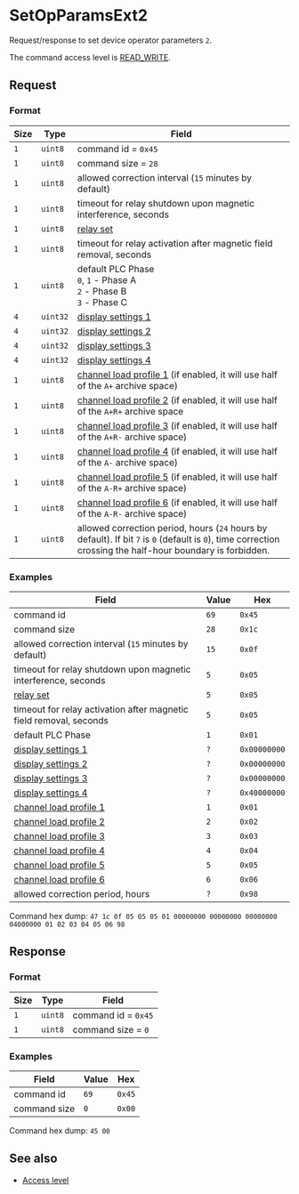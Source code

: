 # SetOpParamsExt2

Request/response to set device operator parameters `2`.

The command access level is [READ_WRITE](../basics.md#command-access-level).


## Request

### Format

| Size | Type     | Field                                                                                                                                                       |
| ---- | -------- | ----------------------------------------------------------------------------------------------------------------------------------------------------------- |
| `1`  | `uint8`  | command id = `0x45`                                                                                                                                         |
| `1`  | `uint8`  | command size = `28`                                                                                                                                         |
| `1`  | `uint8`  | allowed correction interval (`15` minutes by default)                                                                                                       |
| `1`  | `uint8`  | timeout for relay shutdown upon magnetic interference, seconds                                                                                              |
| `1`  | `uint8`  | [relay set](#relay-set)                                                                                                                                     |
| `1`  | `uint8`  | timeout for relay activation after magnetic field removal, seconds                                                                                          |
| `1`  | `uint8`  | default PLC Phase<br>`0`, `1` - Phase A<br>`2` - Phase B<br>`3` - Phase C                                                                                   |
| `4`  | `uint32` | [display settings 1](./GetOpParams.md#display-settings-1)                                                                                                   |
| `4`  | `uint32` | [display settings 2](./GetOpParams.md#display-settings-2)                                                                                                   |
| `4`  | `uint32` | [display settings 3](./GetOpParams.md#display-settings-3)                                                                                                   |
| `4`  | `uint32` | [display settings 4](./GetOpParams.md#display-settings-4)                                                                                                   |
| `1`  | `uint8`  | [channel load profile 1](./GetOpParamsExt2.md#channel-load-profile) (if enabled, it will use half of the `A+` archive space)                                |
| `1`  | `uint8`  | [channel load profile 2](./GetOpParamsExt2.md#channel-load-profile) (if enabled, it will use half of the `A+R+` archive space                               |
| `1`  | `uint8`  | [channel load profile 3](./GetOpParamsExt2.md#channel-load-profile) (if enabled, it will use half of the `A+R-` archive space)                              |
| `1`  | `uint8`  | [channel load profile 4](./GetOpParamsExt2.md#channel-load-profile) (if enabled, it will use half of the `A-` archive space)                                |
| `1`  | `uint8`  | [channel load profile 5](./GetOpParamsExt2.md#channel-load-profile) (if enabled, it will use half of the `A-R+` archive space)                              |
| `1`  | `uint8`  | [channel load profile 6](./GetOpParamsExt2.md#channel-load-profile) (if enabled, it will use half of the `A-R-` archive space)                              |
| `1`  | `uint8`  | allowed correction period, hours (`24` hours by default). If bit `7` is `0` (default is `0`), time correction crossing the half-hour boundary is forbidden. |


### Examples

<table>
  <thead>
    <tr>
      <th>Field</th>
      <th>Value</th>
      <th>Hex</th>
    </tr>
  </thead>
  <tbody>
    <tr>
      <td>command id</td>
      <td><code>69</code></td>
      <td><code>0x45</code></td>
    </tr>
    <tr>
      <td>command size</td>
      <td><code>28</code></td>
      <td><code>0x1c</code></td>
    </tr>
    <tr>
      <td>allowed correction interval (<code>15</code> minutes by default)</td>
      <td><code>15</code></td>
      <td><code>0x0f</code></td>
    </tr>
    <tr>
      <td>timeout for relay shutdown upon magnetic interference, seconds</td>
      <td><code>5</code></td>
      <td><code>0x05</code></td>
    </tr>
    <tr>
      <td><a href="#relay-set">relay set</a></td>
      <td><code>5</code></td>
      <td><code>0x05</code></td>
    </tr>
    <tr>
      <td>timeout for relay activation after magnetic field removal, seconds</td>
      <td><code>5</code></td>
      <td><code>0x05</code></td>
    </tr>
    <tr>
      <td>default PLC Phase</td>
      <td><code>1</code></td>
      <td><code>0x01</code></td>
    </tr>
    <tr>
      <td><a href="./GetOpParams.md#display-settings-1">display settings 1</a></td>
      <td><code>?</code></td>
      <td><code>0x00000000</code></td>
    </tr>
    <tr>
      <td><a href="./GetOpParams.md#display-settings-2">display settings 2</a></td>
      <td><code>?</code></td>
      <td><code>0x00000000</code></td>
    </tr>
    <tr>
      <td><a href="./GetOpParams.md#display-settings-3">display settings 3</a></td>
      <td><code>?</code></td>
      <td><code>0x00000000</code></td>
    </tr>
    <tr>
      <td><a href="./GetOpParams.md#display-settings-4">display settings 4</a></td>
      <td><code>?</code></td>
      <td><code>0x40000000</code></td>
    </tr>
    <tr>
      <td><a href="#channel-load-profile">channel load profile 1</a></td>
      <td><code>1</code></td>
      <td><code>0x01</code></td>
    </tr>
    <tr>
      <td><a href="#channel-load-profile">channel load profile 2</a></td>
      <td><code>2</code></td>
      <td><code>0x02</code></td>
    </tr>
    <tr>
      <td><a href="#channel-load-profile">channel load profile 3</a></td>
      <td><code>3</code></td>
      <td><code>0x03</code></td>
    </tr>
    <tr>
      <td><a href="#channel-load-profile">channel load profile 4</a></td>
      <td><code>4</code></td>
      <td><code>0x04</code></td>
    </tr>
    <tr>
      <td><a href="#channel-load-profile">channel load profile 5</a></td>
      <td><code>5</code></td>
      <td><code>0x05</code></td>
    </tr>
    <tr>
      <td><a href="#channel-load-profile">channel load profile 6</a></td>
      <td><code>6</code></td>
      <td><code>0x06</code></td>
    </tr>
    <tr>
      <td>allowed correction period, hours</td>
      <td><code>?</code></td>
      <td><code>0x98</code></td>
    </tr>
  </tbody>
</table>

Command hex dump: `47 1c 0f 05 05 05 01 00000000 00000000 00000000 04000000 01 02 03 04 05 06 98`


## Response

### Format

| Size | Type    | Field               |
| ---- | ------- | ------------------- |
| `1`  | `uint8` | command id = `0x45` |
| `1`  | `uint8` | command size = `0`  |

### Examples

| Field        | Value | Hex    |
| ------------ | ----- | ------ |
| command id   | `69`  | `0x45` |
| command size | `0`   | `0x00` |

Command hex dump: `45 00`


## See also

* [Access level](../basics.md#command-access-level)
